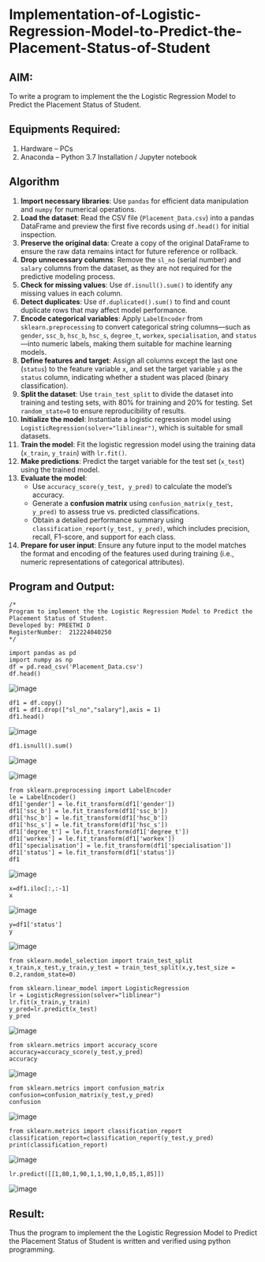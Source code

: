 # Implementation-of-Logistic-Regression-Model-to-Predict-the-Placement-Status-of-Student

## AIM:
To write a program to implement the the Logistic Regression Model to Predict the Placement Status of Student.

## Equipments Required:
1. Hardware – PCs
2. Anaconda – Python 3.7 Installation / Jupyter notebook

## Algorithm

1. **Import necessary libraries**: Use `pandas` for efficient data manipulation and `numpy` for numerical operations.  
2. **Load the dataset**: Read the CSV file (`Placement_Data.csv`) into a pandas DataFrame and preview the first five records using `df.head()` for initial inspection.  
3. **Preserve the original data**: Create a copy of the original DataFrame to ensure the raw data remains intact for future reference or rollback.  
4. **Drop unnecessary columns**: Remove the `sl_no` (serial number) and `salary` columns from the dataset, as they are not required for the predictive modeling process.  
5. **Check for missing values**: Use `df.isnull().sum()` to identify any missing values in each column.  
6. **Detect duplicates**: Use `df.duplicated().sum()` to find and count duplicate rows that may affect model performance.  
7. **Encode categorical variables**: Apply `LabelEncoder` from `sklearn.preprocessing` to convert categorical string columns—such as `gender`, `ssc_b`, `hsc_b`, `hsc_s`, `degree_t`, `workex`, `specialisation`, and `status`—into numeric labels, making them suitable for machine learning models.  
8. **Define features and target**: Assign all columns except the last one (`status`) to the feature variable `x`, and set the target variable `y` as the `status` column, indicating whether a student was placed (binary classification).  
9. **Split the dataset**: Use `train_test_split` to divide the dataset into training and testing sets, with 80% for training and 20% for testing. Set `random_state=0` to ensure reproducibility of results.  
10. **Initialize the model**: Instantiate a logistic regression model using `LogisticRegression(solver="liblinear")`, which is suitable for small datasets.  
11. **Train the model**: Fit the logistic regression model using the training data (`x_train`, `y_train`) with `lr.fit()`.  
12. **Make predictions**: Predict the target variable for the test set (`x_test`) using the trained model.  
13. **Evaluate the model**:  
    - Use `accuracy_score(y_test, y_pred)` to calculate the model’s accuracy.  
    - Generate a **confusion matrix** using `confusion_matrix(y_test, y_pred)` to assess true vs. predicted classifications.  
    - Obtain a detailed performance summary using `classification_report(y_test, y_pred)`, which includes precision, recall, F1-score, and support for each class.  
14. **Prepare for user input**: Ensure any future input to the model matches the format and encoding of the features used during training (i.e., numeric representations of categorical attributes).


## Program and Output:
```
/*
Program to implement the the Logistic Regression Model to Predict the Placement Status of Student.
Developed by: PREETHI D 
RegisterNumber:  212224040250
*/
```
```
import pandas as pd
import numpy as np
df = pd.read_csv('Placement_Data.csv')
df.head()
```
![image](https://github.com/user-attachments/assets/127d325f-47d7-427e-a0a4-64544914a6bd)

```
df1 = df.copy()
df1 = df1.drop(["sl_no","salary"],axis = 1)
df1.head()
```
![image](https://github.com/user-attachments/assets/3215ba84-eaa0-43ee-942b-7d40d0d4ca39)

```
df1.isnull().sum()
```
![image](https://github.com/user-attachments/assets/a8030e62-5ef1-4588-aa32-5f18b1e97358)

![image](https://github.com/user-attachments/assets/bf82c31c-8184-4c22-8cbb-825daac806fe)

```
from sklearn.preprocessing import LabelEncoder
le = LabelEncoder()
df1['gender'] = le.fit_transform(df1['gender'])
df1['ssc_b'] = le.fit_transform(df1['ssc_b'])
df1['hsc_b'] = le.fit_transform(df1['hsc_b'])
df1['hsc_s'] = le.fit_transform(df1['hsc_s'])
df1['degree_t'] = le.fit_transform(df1['degree_t'])
df1['workex'] = le.fit_transform(df1['workex'])
df1['specialisation'] = le.fit_transform(df1['specialisation'])
df1['status'] = le.fit_transform(df1['status'])
df1
```
![image](https://github.com/user-attachments/assets/967125fe-9c8f-4448-ba7e-2bf8cb428bca)
```
x=df1.iloc[:,:-1]
x
```
![image](https://github.com/user-attachments/assets/74ec65c9-86eb-4238-bbed-c2b9d2b29d3b)
```
y=df1['status']
y
```
![image](https://github.com/user-attachments/assets/20df691f-8fa2-48e8-a1f0-a966c242f397)

```
from sklearn.model_selection import train_test_split
x_train,x_test,y_train,y_test = train_test_split(x,y,test_size = 0.2,random_state=0)
```
```
from sklearn.linear_model import LogisticRegression
lr = LogisticRegression(solver="liblinear")
lr.fit(x_train,y_train)
y_pred=lr.predict(x_test)
y_pred
```
![image](https://github.com/user-attachments/assets/0f32ed8f-bd39-447c-993b-2d36d36a316b)

```
from sklearn.metrics import accuracy_score
accuracy=accuracy_score(y_test,y_pred)
accuracy
```
![image](https://github.com/user-attachments/assets/f1ac11f4-3579-46ab-87ed-5a1838ce7a67)

```
from sklearn.metrics import confusion_matrix
confusion=confusion_matrix(y_test,y_pred)
confusion
```
![image](https://github.com/user-attachments/assets/6cece211-e93b-4055-80d5-2ec4152dd0f5)

```
from sklearn.metrics import classification_report
classification_report=classification_report(y_test,y_pred)
print(classification_report)
```
![image](https://github.com/user-attachments/assets/888142e1-b76a-4ca3-86c2-31025e8d46a8)

```
lr.predict([[1,80,1,90,1,1,90,1,0,85,1,85]])
```
![image](https://github.com/user-attachments/assets/d887b409-b5a3-4611-8a78-22c90f1c9ec5)




## Result:
Thus the program to implement the the Logistic Regression Model to Predict the Placement Status of Student is written and verified using python programming.
